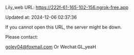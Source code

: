 Lily_web URL: https://222f-61-165-102-156.ngrok-free.app

Updated at: 2024-12-06 02:37:36

If you cannot open this URL, the server might be down.

Please contact: 

goley04@foxmail.com Or Wechat:GL_yeaH